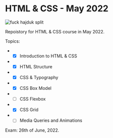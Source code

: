 # HTML & CSS - May 2022 #

![fuck hajduk split](https://softuni.bg/Files/Courses/imgonline-com-ua-compressed-AZ7woueWHz.jpg)

Repoistory for HTML & CSS course in May 2022.

Topics:

* - [x] Introduction to HTML & CSS
* - [x] HTML Structure
* - [x] CSS & Typography
* - [x] CSS Box Model
* - [ ] CSS Flexbox
* - [x] CSS Grid
* - [ ] Media Queries and Animations

Exam: 26th of June, 2022.